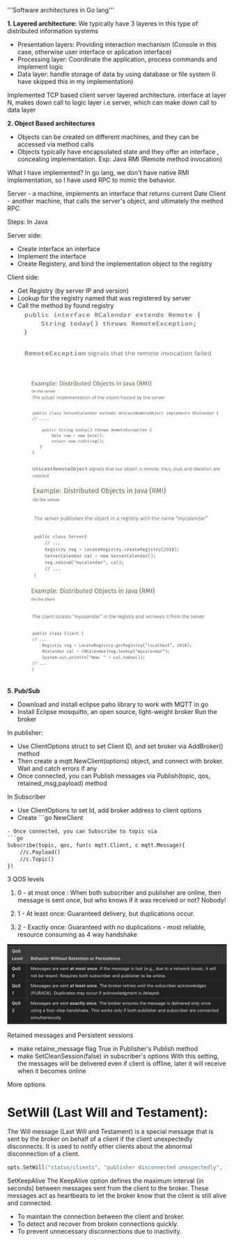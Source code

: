 '''Software architectures in Go lang'''

**1. Layered architecture:**
We typically have 3 layeres in this type of distributed information systems
- Presentation layers: Providing interaction mechanism (Console in this case, otherwise user interface or aplication interface)
- Processing layer: Coordinate the application, process commands and implement logic
- Data layer: handle storage of data by using database or file system  (I have skipped this in my implementation)

Implemented TCP based client server layered architecture. interface at layer N, makes down call to  logic layer i.e server, which can make down call to data layer

**2. Object Based architectures**
- Objects can be created on different machines, and they can be accessed via method calls
- Objects typically have encapsulated state and they offer an interface , concealing implementation.
Exp: Java RMI (Remote method invocation)

What I have implemented?
In go lang, we don't have native RMI implementation, so I have used RPC to mimic the behavior.

Server - a machine, implements an interface that returns current Date
Client - another machine, that calls the server's object, and ultimately the method RPC

Steps: In Java

Server side:
- Create interface an interface
- Implement the interface
- Create Registery, and bind the implementation object to the registry 

Client side:
- Get Registry (by server IP and version)
- Lookup for the registry named that was registered by server
- Call the method by found registry 
![alt text](image-1.png)
![alt text](image.png)

**5. Pub/Sub**

- Download and install eclipse paho library to work with MQTT in go
- Install Eclipse mosquitto, an open source, light-weight broker
Run the broker

In publisher:
- Use ClientOptions struct to set Client ID, and set broker via AddBroker() method
- Then create a mqtt.NewClient(options) object, and connect with broker. Wait and catch errors if any
- Once connected, you can Publish messages via Publish(topic, qos, retained_msg,payload) method

In Subscriber
- Use ClientOptions to set Id, add broker address to client options
- Create ```go
NewClient
``` with options, and connect with broker. Wait and catch errors if any
- Once connected, you can Subscribe to topic via 
```go
Subscribe(topic, qos, fun(c mqtt.Client, c mqtt.Message){
    //c.Payload()
    //c.Topic()
})
```

3 QOS levels
1. 0 - at most once : When both subscriber and publisher are online, then message is sent once, but who knows if it was received or not? Nobody!

2. 1 - At least once: Guaranteed delivery, but duplications occur.
3. 2 - Exactly once: Guaranteed with no duplications - most reliable, resource consuming as 4 way handshake

![alt text](image-2.png)

Retained messages and Persistent sessions
- make retaine_message flag True in Publisher's Publish method
- make SetCleanSession(false) in subscriber's options 
With this setting, the messages will be delivered even if client is offline, later it will receive when it becomes online

More options
# SetWill (Last Will and Testament):
The Will message (Last Will and Testament) is a special message that is sent by the broker on behalf of a client if the client unexpectedly disconnects. It is used to notify other clients about the abnormal disconnection of a client.
```go
opts.SetWill("status/clients", "publisher disconnected unexpectedly", 1, true)
```

SetKeepAlive
The KeepAlive option defines the maximum interval (in seconds) between messages sent from the client to the broker. These messages act as heartbeats to let the broker know that the client is still alive and connected.
- To maintain the connection between the client and broker.
- To detect and recover from broken connections quickly.
- To prevent unnecessary disconnections due to inactivity.